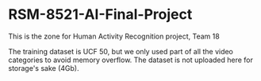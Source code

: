 # RSM-8521-AI-Final-Project

This is the zone for Human Activity Recognition project, Team 18

The training dataset is UCF 50, but we only used part of all the video categories to avoid memory overflow.
The dataset is not uploaded here for storage's sake (4Gb).


